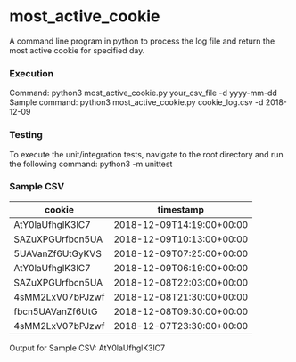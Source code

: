# most_active_cookie

A command line program in python to process the log file and return the most active cookie for specified day. 

### Execution

Command: python3 most_active_cookie.py your_csv_file -d yyyy-mm-dd
Sample command: python3 most_active_cookie.py cookie_log.csv -d 2018-12-09

### Testing
To execute the unit/integration tests, navigate to the root directory and run the following command:
python3 -m unittest

### Sample CSV

|cookie          |timestamp                |
|----------------|-------------------------|
|AtY0laUfhglK3lC7|2018-12-09T14:19:00+00:00|
|SAZuXPGUrfbcn5UA|2018-12-09T10:13:00+00:00|
|5UAVanZf6UtGyKVS|2018-12-09T07:25:00+00:00|
|AtY0laUfhglK3lC7|2018-12-09T06:19:00+00:00|
|SAZuXPGUrfbcn5UA|2018-12-08T22:03:00+00:00|
|4sMM2LxV07bPJzwf|2018-12-08T21:30:00+00:00|
|fbcn5UAVanZf6UtG|2018-12-08T09:30:00+00:00|
|4sMM2LxV07bPJzwf|2018-12-07T23:30:00+00:00|

Output for Sample CSV:
AtY0laUfhglK3lC7
